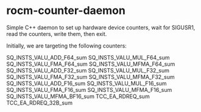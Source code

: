 # rocm-counter-daemon
Simple C++ daemon to set up hardware device counters, wait for SIGUSR1, read the counters, write them, then exit.

Initially, we are targeting the following counters:

SQ_INSTS_VALU_ADD_F64_sum
SQ_INSTS_VALU_MUL_F64_sum
SQ_INSTS_VALU_FMA_F64_sum
SQ_INSTS_VALU_MFMA_F64_sum
SQ_INSTS_VALU_ADD_F32_sum
SQ_INSTS_VALU_MUL_F32_sum
SQ_INSTS_VALU_FMA_F32_sum
SQ_INSTS_VALU_MFMA_F32_sum
SQ_INSTS_VALU_ADD_F16_sum
SQ_INSTS_VALU_MUL_F16_sum
SQ_INSTS_VALU_FMA_F16_sum
SQ_INSTS_VALU_MFMA_F16_sum
SQ_INSTS_VALU_MFMA_BF16_sum
TCC_EA_RDREQ_sum
TCC_EA_RDREQ_32B_sum
